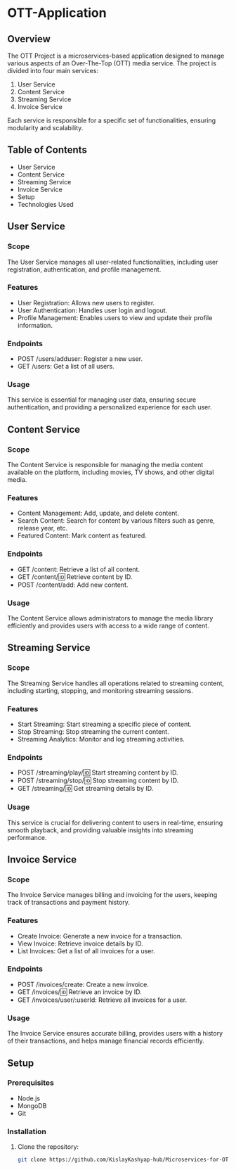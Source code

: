 # OTT-Application

## Overview
The OTT Project is a microservices-based application designed to manage various aspects of an Over-The-Top (OTT) media service. The project is divided into four main services:
1. User Service
2. Content Service
3. Streaming Service
4. Invoice Service

Each service is responsible for a specific set of functionalities, ensuring modularity and scalability.

## Table of Contents
- User Service
- Content Service
- Streaming Service
- Invoice Service
- Setup
- Technologies Used

## User Service

### Scope
The User Service manages all user-related functionalities, including user registration, authentication, and profile management.

### Features
- User Registration: Allows new users to register.
- User Authentication: Handles user login and logout.
- Profile Management: Enables users to view and update their profile information.

### Endpoints
- POST /users/adduser: Register a new user.
- GET /users: Get a list of all users.

### Usage
This service is essential for managing user data, ensuring secure authentication, and providing a personalized experience for each user.

## Content Service

### Scope
The Content Service is responsible for managing the media content available on the platform, including movies, TV shows, and other digital media.

### Features
- Content Management: Add, update, and delete content.
- Search Content: Search for content by various filters such as genre, release year, etc.
- Featured Content: Mark content as featured.

### Endpoints
- GET /content: Retrieve a list of all content.
- GET /content/:id: Retrieve content by ID.
- POST /content/add: Add new content.

### Usage
The Content Service allows administrators to manage the media library efficiently and provides users with access to a wide range of content.

## Streaming Service

### Scope
The Streaming Service handles all operations related to streaming content, including starting, stopping, and monitoring streaming sessions.

### Features
- Start Streaming: Start streaming a specific piece of content.
- Stop Streaming: Stop streaming the current content.
- Streaming Analytics: Monitor and log streaming activities.

### Endpoints
- POST /streaming/play/:id: Start streaming content by ID.
- POST /streaming/stop/:id: Stop streaming content by ID.
- GET /streaming/:id: Get streaming details by ID.

### Usage
This service is crucial for delivering content to users in real-time, ensuring smooth playback, and providing valuable insights into streaming performance.

## Invoice Service

### Scope
The Invoice Service manages billing and invoicing for the users, keeping track of transactions and payment history.

### Features
- Create Invoice: Generate a new invoice for a transaction.
- View Invoice: Retrieve invoice details by ID.
- List Invoices: Get a list of all invoices for a user.

### Endpoints
- POST /invoices/create: Create a new invoice.
- GET /invoices/:id: Retrieve an invoice by ID.
- GET /invoices/user/:userId: Retrieve all invoices for a user.

### Usage
The Invoice Service ensures accurate billing, provides users with a history of their transactions, and helps manage financial records efficiently.

## Setup

### Prerequisites
- Node.js
- MongoDB
- Git

### Installation
1. Clone the repository:
   ```bash
   git clone https://github.com/KislayKashyap-hub/Microservices-for-OTT-Application.git
